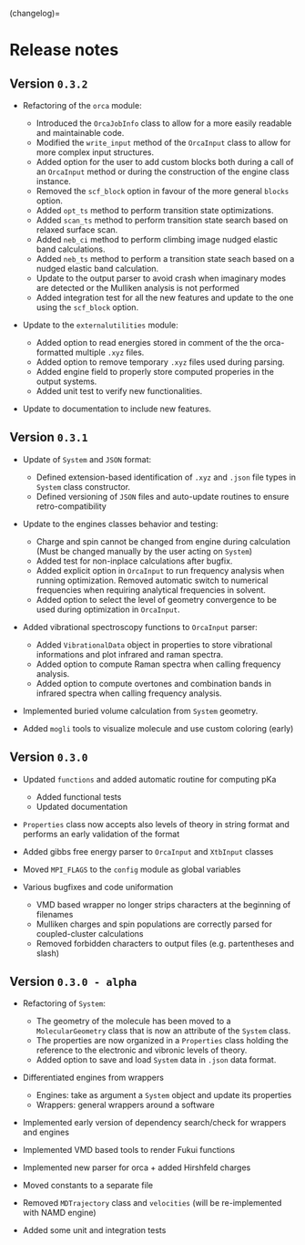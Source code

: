 (changelog)=
# Release notes

## Version `0.3.2`

* Refactoring of the `orca` module:
  * Introduced the `OrcaJobInfo` class to allow for a more easily readable and maintainable code.
  * Modified the `write_input` method of the `OrcaInput` class to allow for more complex input structures.
  * Added option for the user to add custom blocks both during a call of an `OrcaInput` method or during the construction of the engine class instance.
  * Removed the `scf_block` option in favour of the more general `blocks` option.
  * Added `opt_ts` method to perform transition state optimizations.
  * Added `scan_ts` method to perform transition state search based on relaxed surface scan.
  * Added `neb_ci` method to perform climbing image nudged elastic band calculations.
  * Added `neb_ts` method to perform a transition state seach based on a nudged elastic band calculation.
  * Update to the output parser to avoid crash when imaginary modes are detected or the Mulliken analysis is not performed
  * Added integration test for all the new features and update to the one using the `scf_block` option.

* Update to the `externalutilities` module:
  * Added option to read energies stored in comment of the the orca-formatted multiple `.xyz` files.
  * Added option to remove temporary `.xyz` files used during parsing.
  * Added engine field to properly store computed properies in the output systems.
  * Added unit test to verify new functionalities.

* Update to documentation to include new features.


## Version `0.3.1`

* Update of `System` and `JSON` format:
  * Defined extension-based identification of `.xyz` and `.json` file types in `System` class constructor.
  * Defined versioning of `JSON` files and auto-update routines to ensure retro-compatibility

* Update to the engines classes behavior and testing:
  * Charge and spin cannot be changed from engine during calculation (Must be changed manually by the user acting on `System`)
  * Added test for non-inplace calculations after bugfix.
  * Added explicit option in `OrcaInput` to run frequency analysis when running optimization. Removed automatic switch to numerical frequencies when requiring analytical frequencies in solvent.
  * Added option to select the level of geometry convergence to be used during optimization in `OrcaInput`.

* Added vibrational spectroscopy functions to `OrcaInput` parser:
  * Added `VibrationalData` object in properties to store vibrational informations and plot infrared and raman spectra.
  * Added option to compute Raman spectra when calling frequency analysis.
  * Added option to compute overtones and combination bands in infrared spectra when calling frequency analysis.

* Implemented buried volume calculation from `System` geometry.

* Added `mogli` tools to visualize molecule and use custom coloring (early)


## Version `0.3.0`

* Updated `functions` and added automatic routine for computing pKa
  * Added functional tests
  * Updated documentation

* `Properties` class now accepts also levels of theory in string format and performs an early validation of the format

* Added gibbs free energy parser to `OrcaInput` and `XtbInput` classes

* Moved `MPI_FLAGS` to the `config` module as global variables

* Various bugfixes and code uniformation
  * VMD based wrapper no longer strips characters at the beginning of filenames
  * Mulliken charges and spin populations are correctly parsed for coupled-cluster calculations
  * Removed forbidden characters to output files (e.g. partentheses and slash)

## Version `0.3.0 - alpha`

* Refactoring of `System`:
  * The geometry of the molecule has been moved to a `MolecularGeometry` class that is now an attribute of the `System` class.
  * The properties are now organized in a `Properties` class holding the reference to the electronic and vibronic levels of theory.
  * Added option to save and load `System` data in `.json` data format.

* Differentiated engines from wrappers
  * Engines: take as argument a `System` object and update its properties
  * Wrappers: general wrappers around a software
  
* Implemented early version of dependency search/check for wrappers and engines
* Implemented VMD based tools to render Fukui functions
* Implemented new parser for orca + added Hirshfeld charges
* Moved constants to a separate file
* Removed `MDTrajectory` class and `velocities` (will be re-implemented with NAMD engine)
* Added some unit and integration tests